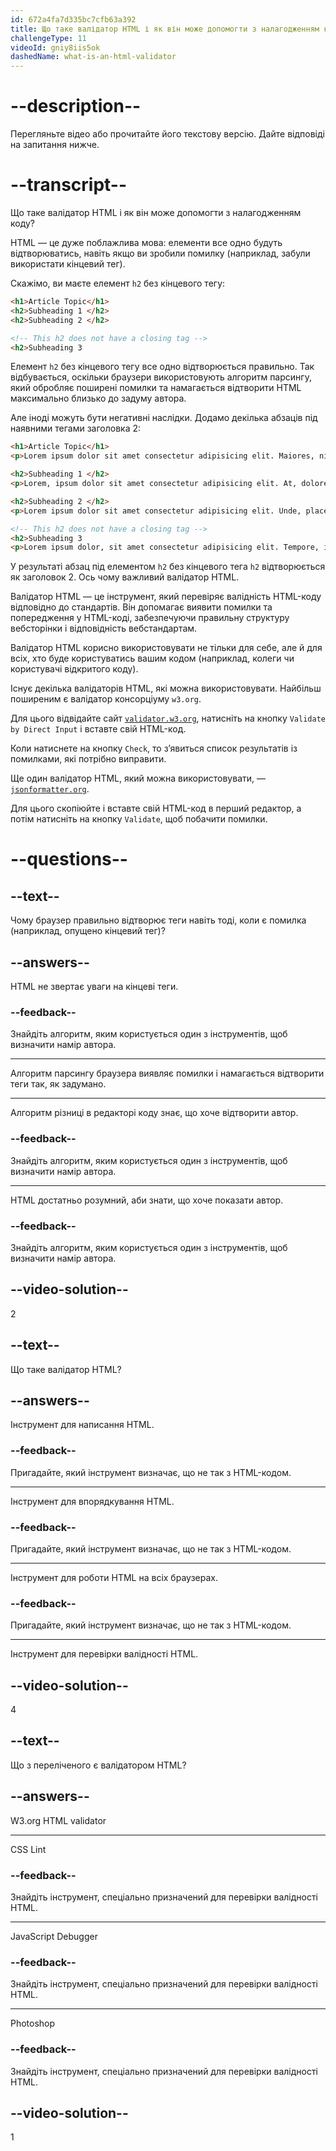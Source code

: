 ```yaml
---
id: 672a4fa7d335bc7cfb63a392
title: Що таке валідатор HTML і як він може допомогти з налагодженням коду?
challengeType: 11
videoId: gniy8iis5ok
dashedName: what-is-an-html-validator
---
```


# --description--

Перегляньте відео або прочитайте його текстову версію. Дайте відповіді на запитання нижче.

# --transcript--

Що таке валідатор HTML і як він може допомогти з налагодженням коду?

HTML — це дуже поблажлива мова: елементи все одно будуть відтворюватись, навіть якщо ви зробили помилку (наприклад, забули використати кінцевий тег).

Скажімо, ви маєте елемент `h2` без кінцевого тегу:

```html
<h1>Article Topic</h1>
<h2>Subheading 1 </h2>
<h2>Subheading 2 </h2>

<!-- This h2 does not have a closing tag -->
<h2>Subheading 3
```

Елемент `h2` без кінцевого тегу все одно відтворюється правильно. Так відбувається, оскільки браузери використовують алгоритм парсингу, який обробляє поширені помилки та намагається відтворити HTML максимально близько до задуму автора.

Але іноді можуть бути негативні наслідки. Додамо декілька абзаців під наявними тегами заголовка 2:

```html
<h1>Article Topic</h1>
<p>Lorem ipsum dolor sit amet consectetur adipisicing elit. Maiores, nisi.</p>

<h2>Subheading 1 </h2>
<p>Lorem, ipsum dolor sit amet consectetur adipisicing elit. At, doloremque.</p>

<h2>Subheading 2 </h2>
<p>Lorem ipsum dolor sit amet consectetur adipisicing elit. Unde, placeat.</p>

<!-- This h2 does not have a closing tag -->
<h2>Subheading 3
<p>Lorem ipsum dolor, sit amet consectetur adipisicing elit. Tempore, illum.</p>
```

У результаті абзац під елементом `h2` без кінцевого тега `h2` відтворюється як заголовок 2. Ось чому важливий валідатор HTML.

Валідатор HTML — це інструмент, який перевіряє валідність HTML-коду відповідно до стандартів. Він допомагає виявити помилки та попередження у HTML-коді, забезпечуючи правильну структуру вебсторінки і відповідність вебстандартам.

Валідатор HTML корисно використовувати не тільки для себе, але й для всіх, хто буде користуватись вашим кодом (наприклад, колеги чи користувачі відкритого коду).

Існує декілька валідаторів HTML, які можна використовувати. Найбільш поширеним є валідатор консорціуму `w3.org`.

Для цього відвідайте сайт [`validator.w3.org`](https://validator.w3.org/), натисніть на кнопку `Validate by Direct Input` і вставте свій HTML-код.

Коли натиснете на кнопку `Check`, то з’явиться список результатів із помилками, які потрібно виправити.

Ще один валідатор HTML, який можна використовувати, — [`jsonformatter.org`](https://jsonformatter.org/).

Для цього скопіюйте і вставте свій HTML-код в перший редактор, а потім натисніть на кнопку `Validate`, щоб побачити помилки.

# --questions--

## --text--

Чому браузер правильно відтворює теги навіть тоді, коли є помилка (наприклад, опущено кінцевий тег)?

## --answers--

HTML не звертає уваги на кінцеві теги.

### --feedback--

Знайдіть алгоритм, яким користується один з інструментів, щоб визначити намір автора.

---

Алгоритм парсингу браузера виявляє помилки і намагається відтворити теги так, як задумано.

---

Алгоритм різниці в редакторі коду знає, що хоче відтворити автор.

### --feedback--

Знайдіть алгоритм, яким користується один з інструментів, щоб визначити намір автора.

---

HTML достатньо розумний, аби знати, що хоче показати автор.

### --feedback--

Знайдіть алгоритм, яким користується один з інструментів, щоб визначити намір автора.

## --video-solution--

2

## --text--

Що таке валідатор HTML?

## --answers--

Інструмент для написання HTML.

### --feedback--

Пригадайте, який інструмент визначає, що не так з HTML-кодом.

---

Інструмент для впорядкування HTML.

### --feedback--

Пригадайте, який інструмент визначає, що не так з HTML-кодом.

---

Інструмент для роботи HTML на всіх браузерах.

### --feedback--

Пригадайте, який інструмент визначає, що не так з HTML-кодом.

---

Інструмент для перевірки валідності HTML.

## --video-solution--

4

## --text--

Що з переліченого є валідатором HTML?

## --answers--

W3.org HTML validator

---

CSS Lint

### --feedback--

Знайдіть інструмент, спеціально призначений для перевірки валідності HTML.

---

JavaScript Debugger

### --feedback--

Знайдіть інструмент, спеціально призначений для перевірки валідності HTML.

---

Photoshop

### --feedback--

Знайдіть інструмент, спеціально призначений для перевірки валідності HTML.

## --video-solution--

1
